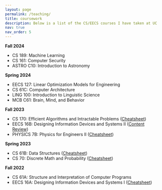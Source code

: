 ```yaml
---
layout: page
permalink: /teaching/
title: coursework
description: Below is a list of the CS/EECS courses I have taken at UC Berkeley, as well as some cheatsheets I made to study for the exams. 
nav: true
nav_order: 5
---
```


<b> Fall 2024 </b>
- CS 189: Machine Learning
- CS 161: Computer Security
- ASTRO C10: Introduction to Astronomy

<b> Spring 2024 </b>
- EECS 127: Linear Optimization Models for Engineering
- CS 61C: Computer Architecture 
- LING 100: Introduction to Linguistic Science
- MCB C61: Brain, Mind, and Behavior


<b> Fall 2023 </b>
- CS 170: Efficient Algorithms and Intractable Problems ([Cheatsheet](../assets/pdf/170cheatsheet.pdf))
- EECS 16B: Designing Information Devices and Systems II ([Content Review](../assets/pdf/16BNotes.pdf))
- PHYSICS 7B: Physics for Engineers II ([Cheatsheet](../assets/pdf/7bcheatsheet.pdf))

<b> Spring 2023 </b>
- CS 61B: Data Structures ([Cheatsheet](../assets/pdf/61BCheatsheet.pdf))
- CS 70: Discrete Math and Probability ([Cheatsheet](../assets/pdf/70cheatsheet.pdf))

<b> Fall 2022 </b>
- CS 61A: Structure and Interpretation of Computer Programs
- EECS 16A: Designing Information Devices and Systems I ([Cheatsheet](../assets/pdf/16ACheatsheet.pdf))